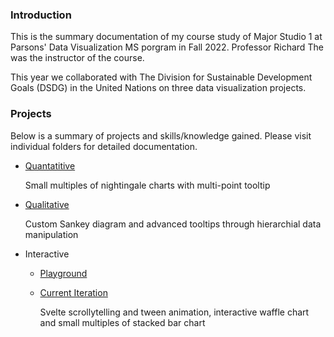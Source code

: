 ### Introduction

This is the summary documentation of my course study of Major Studio 1 at Parsons' Data Visualization MS porgram in Fall 2022. Professor Richard The was the instructor of the course.

This year we collaborated with The Division for Sustainable Development Goals (DSDG) in the United Nations on three data visualization projects.

### Projects

Below is a summary of projects and skills/knowledge gained. Please visit individual folders for detailed documentation.

- [Quantatitive](https://github.com/muonius/msdv-major-studio-1/tree/master/01_quantitative_project)

  Small multiples of nightingale charts with multi-point tooltip

- [Qualitative](https://github.com/muonius/msdv-major-studio-1/tree/master/02_qualitative_project)

  Custom Sankey diagram and advanced tooltips through hierarchial data manipulation

- Interactive

  - [Playground](https://github.com/muonius/msdv-major-studio-1/tree/master/03_interactive_project)
  - [Current Iteration](https://github.com/muonius/msdv-ms1-interactive-leisure-time)

    Svelte scrollytelling and tween animation, interactive waffle chart and small multiples of stacked bar chart
